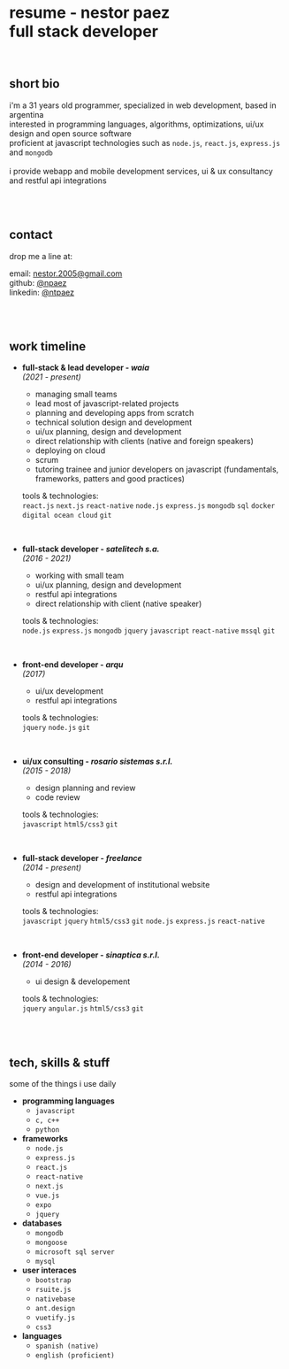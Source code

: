 # resume - nestor paez<br>full stack developer
<br>

## short bio
i'm a 31 years old programmer, specialized in web development, based in argentina<br>
interested in programming languages, algorithms, optimizations, ui/ux design and open source software<br>
proficient at javascript technologies such as `node.js`, `react.js`, `express.js` and `mongodb`
<br><br>
i provide webapp and mobile development services, ui & ux consultancy and restful api integrations

<br><br>
## contact
drop me a line at:

email: nestor.2005@gmail.com
<br>github: [@npaez](https://github.com/npaez)
<br>linkedin: [@ntpaez](https://www.linkedin.com/in/nestorpaez/)

<br><br>
## work timeline
- **full-stack & lead developer - *waia***<br>
	*(2021 - present)*<br>
  - managing small teams
  - lead most of javascript-related projects
  - planning and developing apps from scratch
  - technical solution design and development
  - ui/ux planning, design and development
  - direct relationship with clients (native and foreign speakers)
  - deploying on cloud
  - scrum
  - tutoring trainee and junior developers on javascript (fundamentals, frameworks, patters and good practices)

  tools & technologies:<br>
  `react.js` `next.js` `react-native` `node.js` `express.js` `mongodb` `sql` `docker` `digital ocean cloud` `git`

<br>

- **full-stack developer - *satelitech s.a.***<br>
	*(2016 - 2021)*<br>
  - working with small team
  - ui/ux planning, design and development
  - restful api integrations
  - direct relationship with client (native speaker)
  
  tools & technologies:<br>
  `node.js` `express.js` `mongodb` `jquery` `javascript` `react-native` `mssql` `git`

<br>

- **front-end developer - *arqu***<br>
	*(2017)*<br>
  - ui/ux development
  - restful api integrations
  
  tools & technologies:<br>
  `jquery` `node.js` `git`

<br>

- **ui/ux consulting - *rosario sistemas s.r.l.***<br>
	*(2015 - 2018)*<br>
  - design planning and review
  - code review

  tools & technologies:<br>
  `javascript` `html5/css3` `git`

<br>

- **full-stack developer - *freelance***<br>
	*(2014 - present)*<br>
  - design and development of institutional website
  - restful api integrations
 
  tools & technologies:<br>
  `javascript` `jquery` `html5/css3` `git` `node.js` `express.js` `react-native`

<br>

- **front-end developer - *sinaptica s.r.l.***<br>
	*(2014 - 2016)*<br>
  - ui design & developement
  
  tools & technologies:<br>
  `jquery` `angular.js` `html5/css3` `git`
  

<br><br>
## tech, skills & stuff
some of the things i use daily
- **programming languages**
	- `javascript`
	- `c, c++`
	- `python`
- **frameworks**
	- `node.js`
	- `express.js`
	- `react.js`
	- `react-native`
	- `next.js`
	- `vue.js`
	- `expo`
	- `jquery`
- **databases**
	- `mongodb`
	- `mongoose`
	- `microsoft sql server`
	- `mysql`
- **user interaces**
	- `bootstrap`
	- `rsuite.js`
	- `nativebase`
	- `ant.design`
	- `vuetify.js`
	- `css3`
- **languages**
	- `spanish (native)`
	- `english (proficient)`
